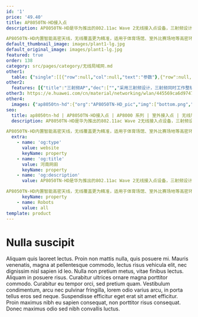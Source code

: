 ```yaml
---
id: '1'
price: '49.40'
title: AP8050TN-HD接入点
description: AP8050TN-HD是华为推出的802.11ac Wave 2无线接入点设备，三射频设计。2.4G频段支持2×2 MIMO和2条空间流，5G频段两个射频，均支持2×2 MIMO和2条空间流，整机6条流，整机速率2.134Gbps。

AP8050TN-HD内置智能高密天线，无线覆盖更为精准，适用于体育场馆、室外比赛场地等高密环境。
default_thumbnail_image: images/plant1-lg.jpg
default_original_image: images/plant1-lg.jpg
featured: true
order: 138
category: src/pages/category/无线局域网.md
other1: 
  table: {"single":[[{"row":null,"col":null,"text":"参数"},{"row":null,"col":null,"text":"AP8050TN-HD"}],[{"row":null,"col":null,"text":"尺寸（长×宽×高）"},{"row":null,"col":null,"text":"320mm × 320mm × 100mm"}],[{"row":null,"col":null,"text":"电源输入"},{"row":null,"col":null,"text":"PoE供电：满足802.3at以太网供电标准"}],[{"row":null,"col":null,"text":"最大功耗"},{"row":null,"col":null,"text":"19.4W\n\n说明：实际最大功耗遵照不同国家和地区法规而有所不同。"}],[{"row":null,"col":null,"text":"可同时在线的用户数量"},{"row":null,"col":null,"text":"768"}],[{"row":null,"col":null,"text":"最大发射功率"},{"row":null,"col":null,"text":"2.4G: 21dBm（组合功率）\n5G-1: 20dBm（组合功率）\n5G-2: 21dBm（组合功率）\n\n说明：实际发射功率遵照不同国家和地区法规而有所不同。"}],[{"row":null,"col":null,"text":"工作温度\n"},{"row":null,"col":null,"text":"-40℃～+65℃"}],[{"row":null,"col":null,"text":"天线类型"},{"row":null,"col":null,"text":"内置双频定向天线：\n2.4G : 水平波瓣角40°    垂直波瓣角40°\n5G -1: 水平波瓣角27°    垂直波瓣角27°\n5G -2: 水平波瓣角27°    垂直波瓣角27°"}],[{"row":null,"col":null,"text":"MIMO:空间流"},{"row":null,"col":null,"text":"2×2:2   整机6条流  "}],[{"row":null,"col":null,"text":"无线协议"},{"row":null,"col":null,"text":"802.11a/b/g/n/ac/ac wave2"}],[{"row":null,"col":null,"text":"最高速率"},{"row":null,"col":null,"text":"2.134Gbps"}]]}
other2:
  features: [{"title":"三射频AP","dec":["","采用三射频设计，三射频同时工作整机速率可达2.134Gbps",""]},{"title":"高密天线","dec":["","内置智能高密天线，降低AP间干扰，节省施工成本",""]},{"title":"云管理","dec":["","通过华为云管理平台对AP设备及业务进行管理和运维，节省网络运维成本",""]}]
other3: https://e.huawei.com/cn/material/networking/wlan/445569ca6d9747db9429ffb4bb4349d3
other4:
  images: {"ap8050tn-hd":{"org":"AP8050TN-HD_pic","img":["bottom.png","front.png","front_left.png","front_right.png","front_top.png","left.png","rear.png","rear_top.png","right.png","top.png"]}}
seo:
  title: ap8050tn-hd | AP8050TN-HD接入点 | AP8000 系列 | 室外接入点 | 无线局域网 | 企业网络
  description: AP8050TN-HD是华为推出的802.11ac Wave 2无线接入点设备，三射频设计。2.4G频段支持2×2 MIMO和2条空间流，5G频段两个射频，均支持2×2 MIMO和2条空间流，整机6条流，整机速率2.134Gbps。

AP8050TN-HD内置智能高密天线，无线覆盖更为精准，适用于体育场馆、室外比赛场地等高密环境。
  extra:
    - name: 'og:type'
      value: website
      keyName: property
    - name: 'og:title'
      value: 河南网田
      keyName: property
    - name: 'og:description'
      value: AP8050TN-HD是华为推出的802.11ac Wave 2无线接入点设备，三射频设计。2.4G频段支持2×2 MIMO和2条空间流，5G频段两个射频，均支持2×2 MIMO和2条空间流，整机6条流，整机速率2.134Gbps。

AP8050TN-HD内置智能高密天线，无线覆盖更为精准，适用于体育场馆、室外比赛场地等高密环境。
      keyName: property
    - name: Robots
      value: all
template: product
---
```


# Nulla suscipit

Aliquam quis laoreet lectus. Proin non mattis nulla, quis posuere mi. Mauris venenatis, magna at pellentesque commodo, lectus risus vehicula elit, nec dignissim nisl sapien id leo. Nulla non pretium metus, vitae finibus lectus. Aliquam in posuere risus. Curabitur ultrices ornare magna porttitor commodo. Curabitur eu tempor orci, sed pretium quam. Vestibulum condimentum, arcu nec pulvinar fringilla, lorem odio varius arcu, in porta tellus eros sed neque. Suspendisse efficitur eget erat sit amet efficitur. Proin maximus nibh eu sapien consequat, non porttitor risus consequat. Donec maximus odio sed nibh convallis luctus.
